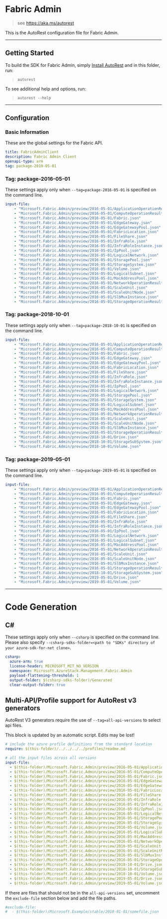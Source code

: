 # Fabric Admin

> see https://aka.ms/autorest

This is the AutoRest configuration file for Fabric Admin.

---
## Getting Started
To build the SDK for Fabric Admin, simply [Install AutoRest](https://aka.ms/autorest/install) and in this folder, run:

> `autorest`

To see additional help and options, run:

> `autorest --help`
---

## Configuration

### Basic Information
These are the global settings for the Fabric API.

``` yaml
title: FabricAdminClient
description: Fabric Admin Client
openapi-type: arm
tag: package-2019-05-01
```

### Tag: package-2016-05-01

These settings apply only when `--tag=package-2016-05-01` is specified on the command line.

``` yaml $(tag) == 'package-2016-05-01'
input-file:
    - "Microsoft.Fabric.Admin/preview/2016-05-01/ApplicationOperationResults.json"
    - "Microsoft.Fabric.Admin/preview/2016-05-01/ComputeOperationResults.json"
    - "Microsoft.Fabric.Admin/preview/2016-05-01/Fabric.json"
    - "Microsoft.Fabric.Admin/preview/2016-05-01/EdgeGateway.json"
    - "Microsoft.Fabric.Admin/preview/2016-05-01/EdgeGatewayPool.json"
    - "Microsoft.Fabric.Admin/preview/2016-05-01/FabricLocation.json"
    - "Microsoft.Fabric.Admin/preview/2016-05-01/FileShare.json"
    - "Microsoft.Fabric.Admin/preview/2016-05-01/InfraRole.json"
    - "Microsoft.Fabric.Admin/preview/2016-05-01/InfraRoleInstance.json"
    - "Microsoft.Fabric.Admin/preview/2016-05-01/IpPool.json"
    - "Microsoft.Fabric.Admin/preview/2016-05-01/LogicalNetwork.json"
    - "Microsoft.Fabric.Admin/preview/2016-05-01/StoragePool.json"
    - "Microsoft.Fabric.Admin/preview/2016-05-01/StorageSystem.json"
    - "Microsoft.Fabric.Admin/preview/2016-05-01/Volume.json"
    - "Microsoft.Fabric.Admin/preview/2016-05-01/LogicalSubnet.json"
    - "Microsoft.Fabric.Admin/preview/2016-05-01/MacAddressPool.json"
    - "Microsoft.Fabric.Admin/preview/2016-05-01/NetworkOperationResults.json"
    - "Microsoft.Fabric.Admin/preview/2016-05-01/ScaleUnit.json"
    - "Microsoft.Fabric.Admin/preview/2016-05-01/ScaleUnitNode.json"
    - "Microsoft.Fabric.Admin/preview/2016-05-01/SlbMuxInstance.json"
    - "Microsoft.Fabric.Admin/preview/2016-05-01/StorageOperationResults.json"
```

### Tag: package-2018-10-01

These settings apply only when `--tag=package-2018-10-01` is specified on the command line.

``` yaml $(tag) == 'package-2018-10-01'
input-file:
    - "Microsoft.Fabric.Admin/preview/2016-05-01/ApplicationOperationResults.json"
    - "Microsoft.Fabric.Admin/preview/2016-05-01/ComputeOperationResults.json"
    - "Microsoft.Fabric.Admin/preview/2016-05-01/Fabric.json"
    - "Microsoft.Fabric.Admin/preview/2016-05-01/EdgeGateway.json"
    - "Microsoft.Fabric.Admin/preview/2016-05-01/EdgeGatewayPool.json"
    - "Microsoft.Fabric.Admin/preview/2016-05-01/FabricLocation.json"
    - "Microsoft.Fabric.Admin/preview/2016-05-01/FileShare.json"
    - "Microsoft.Fabric.Admin/preview/2016-05-01/InfraRole.json"
    - "Microsoft.Fabric.Admin/preview/2016-05-01/InfraRoleInstance.json"
    - "Microsoft.Fabric.Admin/preview/2016-05-01/IpPool.json"
    - "Microsoft.Fabric.Admin/preview/2016-05-01/LogicalNetwork.json"
    - "Microsoft.Fabric.Admin/preview/2016-05-01/StoragePool.json"
    - "Microsoft.Fabric.Admin/preview/2016-05-01/StorageSystem.json"
    - "Microsoft.Fabric.Admin/preview/2016-05-01/LogicalSubnet.json"
    - "Microsoft.Fabric.Admin/preview/2016-05-01/MacAddressPool.json"
    - "Microsoft.Fabric.Admin/preview/2016-05-01/NetworkOperationResults.json"
    - "Microsoft.Fabric.Admin/preview/2016-05-01/ScaleUnit.json"
    - "Microsoft.Fabric.Admin/preview/2016-05-01/ScaleUnitNode.json"
    - "Microsoft.Fabric.Admin/preview/2016-05-01/SlbMuxInstance.json"
    - "Microsoft.Fabric.Admin/preview/2016-05-01/StorageOperationResults.json"
    - "Microsoft.Fabric.Admin/preview/2018-10-01/Drive.json"
    - "Microsoft.Fabric.Admin/preview/2018-10-01/StorageSubSystem.json"
    - "Microsoft.Fabric.Admin/preview/2018-10-01/Volume.json"
```

### Tag: package-2019-05-01

These settings apply only when `--tag=package-2019-05-01` is specified on the command line.

``` yaml $(tag) == 'package-2019-05-01'
input-file:
    - "Microsoft.Fabric.Admin/preview/2016-05-01/ApplicationOperationResults.json"
    - "Microsoft.Fabric.Admin/preview/2016-05-01/ComputeOperationResults.json"
    - "Microsoft.Fabric.Admin/preview/2016-05-01/Fabric.json"
    - "Microsoft.Fabric.Admin/preview/2016-05-01/EdgeGateway.json"
    - "Microsoft.Fabric.Admin/preview/2016-05-01/EdgeGatewayPool.json"
    - "Microsoft.Fabric.Admin/preview/2016-05-01/FabricLocation.json"
    - "Microsoft.Fabric.Admin/preview/2016-05-01/FileShare.json"
    - "Microsoft.Fabric.Admin/preview/2016-05-01/InfraRole.json"
    - "Microsoft.Fabric.Admin/preview/2016-05-01/InfraRoleInstance.json"
    - "Microsoft.Fabric.Admin/preview/2016-05-01/IpPool.json"
    - "Microsoft.Fabric.Admin/preview/2016-05-01/LogicalNetwork.json"
    - "Microsoft.Fabric.Admin/preview/2016-05-01/LogicalSubnet.json"
    - "Microsoft.Fabric.Admin/preview/2016-05-01/MacAddressPool.json"
    - "Microsoft.Fabric.Admin/preview/2016-05-01/NetworkOperationResults.json"
    - "Microsoft.Fabric.Admin/preview/2016-05-01/ScaleUnit.json"
    - "Microsoft.Fabric.Admin/preview/2016-05-01/ScaleUnitNode.json"
    - "Microsoft.Fabric.Admin/preview/2016-05-01/SlbMuxInstance.json"
    - "Microsoft.Fabric.Admin/preview/2016-05-01/StorageOperationResults.json"
    - "Microsoft.Fabric.Admin/preview/2018-10-01/StorageSubSystem.json"
    - "Microsoft.Fabric.Admin/preview/2019-05-01/Drive.json"
    - "Microsoft.Fabric.Admin/preview/2019-05-01/Volume.json"
```

---
# Code Generation

## C#

These settings apply only when `--csharp` is specified on the command line.
Please also specify `--csharp-sdks-folder=<path to "SDKs" directory of your azure-sdk-for-net clone>`.

``` yaml $(csharp)
csharp:
  azure-arm: true
  license-header: MICROSOFT_MIT_NO_VERSION
  namespace: Microsoft.AzureStack.Management.Fabric.Admin
  payload-flattening-threshold: 1
  output-folder: $(csharp-sdks-folder)/Generated
  clear-output-folder: true
```

## Multi-API/Profile support for AutoRest v3 generators 

AutoRest V3 generators require the use of `--tag=all-api-versions` to select api files.

This block is updated by an automatic script. Edits may be lost!

``` yaml $(tag) == 'all-api-versions' /* autogenerated */
# include the azure profile definitions from the standard location
require: $(this-folder)/../../../../profiles/readme.md

# all the input files across all versions
input-file:
  - $(this-folder)/Microsoft.Fabric.Admin/preview/2016-05-01/ApplicationOperationResults.json
  - $(this-folder)/Microsoft.Fabric.Admin/preview/2016-05-01/ComputeOperationResults.json
  - $(this-folder)/Microsoft.Fabric.Admin/preview/2016-05-01/Fabric.json
  - $(this-folder)/Microsoft.Fabric.Admin/preview/2016-05-01/EdgeGateway.json
  - $(this-folder)/Microsoft.Fabric.Admin/preview/2016-05-01/EdgeGatewayPool.json
  - $(this-folder)/Microsoft.Fabric.Admin/preview/2016-05-01/FabricLocation.json
  - $(this-folder)/Microsoft.Fabric.Admin/preview/2016-05-01/FileShare.json
  - $(this-folder)/Microsoft.Fabric.Admin/preview/2016-05-01/InfraRole.json
  - $(this-folder)/Microsoft.Fabric.Admin/preview/2016-05-01/InfraRoleInstance.json
  - $(this-folder)/Microsoft.Fabric.Admin/preview/2016-05-01/IpPool.json
  - $(this-folder)/Microsoft.Fabric.Admin/preview/2016-05-01/LogicalNetwork.json
  - $(this-folder)/Microsoft.Fabric.Admin/preview/2016-05-01/StoragePool.json
  - $(this-folder)/Microsoft.Fabric.Admin/preview/2016-05-01/StorageSystem.json
  - $(this-folder)/Microsoft.Fabric.Admin/preview/2016-05-01/Volume.json
  - $(this-folder)/Microsoft.Fabric.Admin/preview/2016-05-01/LogicalSubnet.json
  - $(this-folder)/Microsoft.Fabric.Admin/preview/2016-05-01/MacAddressPool.json
  - $(this-folder)/Microsoft.Fabric.Admin/preview/2016-05-01/NetworkOperationResults.json
  - $(this-folder)/Microsoft.Fabric.Admin/preview/2016-05-01/ScaleUnit.json
  - $(this-folder)/Microsoft.Fabric.Admin/preview/2016-05-01/ScaleUnitNode.json
  - $(this-folder)/Microsoft.Fabric.Admin/preview/2016-05-01/SlbMuxInstance.json
  - $(this-folder)/Microsoft.Fabric.Admin/preview/2016-05-01/StorageOperationResults.json
  - $(this-folder)/Microsoft.Fabric.Admin/preview/2018-10-01/Drive.json
  - $(this-folder)/Microsoft.Fabric.Admin/preview/2018-10-01/StorageSubSystem.json
  - $(this-folder)/Microsoft.Fabric.Admin/preview/2018-10-01/Volume.json
  - $(this-folder)/Microsoft.Fabric.Admin/preview/2019-05-01/Drive.json
  - $(this-folder)/Microsoft.Fabric.Admin/preview/2019-05-01/Volume.json

```

If there are files that should not be in the `all-api-versions` set, 
uncomment the  `exclude-file` section below and add the file paths.

``` yaml $(tag) == 'all-api-versions'
#exclude-file: 
#  - $(this-folder)/Microsoft.Example/stable/2010-01-01/somefile.json
```

